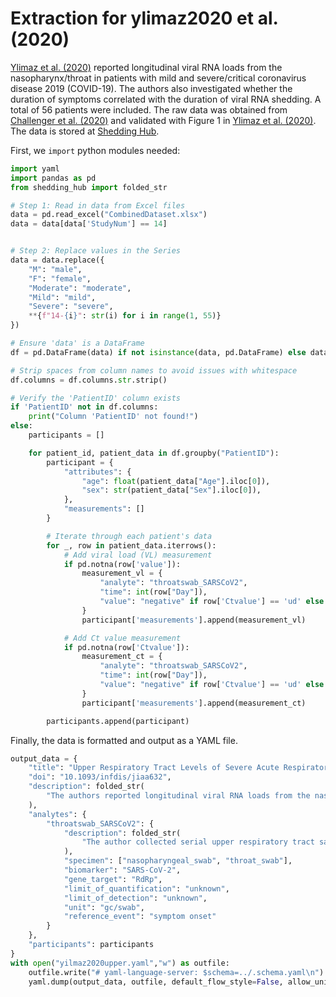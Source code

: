 # Extraction for ylimaz2020 et al. (2020)

[Ylimaz et al. (2020)](https://doi.org/10.1093/infdis/jiaa632) reported longitudinal viral RNA loads from the nasopharynx/throat in patients with mild and severe/critical coronavirus disease 2019 (COVID-19). The authors also investigated whether the duration of symptoms correlated with the duration of viral RNA shedding. A total of 56 patients were included. The raw data was obtained from [Challenger et al. (2020)](https://doi.org/10.1186/s12916-021-02220-0) and validated with Figure 1 in [Ylimaz et al. (2020)](https://doi.org/10.1093/infdis/jiaa632). The data is stored at [Shedding Hub](https://github.com/shedding-hub/shedding-hub/tree/main/data/yilmaz2020upper). 

First, we `import` python modules needed:
```python
import yaml
import pandas as pd
from shedding_hub import folded_str
```
```python
# Step 1: Read in data from Excel files
data = pd.read_excel("CombinedDataset.xlsx") 
data = data[data['StudyNum'] == 14] 


# Step 2: Replace values in the Series
data = data.replace({
    "M": "male",
    "F": "female",
    "Moderate": "moderate",
    "Mild": "mild",
    "Severe": "severe",
    **{f"14-{i}": str(i) for i in range(1, 55)}  
})

```

```python
# Ensure 'data' is a DataFrame
df = pd.DataFrame(data) if not isinstance(data, pd.DataFrame) else data

# Strip spaces from column names to avoid issues with whitespace
df.columns = df.columns.str.strip()

# Verify the 'PatientID' column exists
if 'PatientID' not in df.columns:
    print("Column 'PatientID' not found!")
else:
    participants = []

    for patient_id, patient_data in df.groupby("PatientID"):
        participant = {
            "attributes": {
                "age": float(patient_data["Age"].iloc[0]),
                "sex": str(patient_data["Sex"].iloc[0]),
            },
            "measurements": []
        }

        # Iterate through each patient's data
        for _, row in patient_data.iterrows():
            # Add viral load (VL) measurement
            if pd.notna(row['value']):
                measurement_vl = {
                    "analyte": "throatswab_SARSCoV2",     
                    "time": int(row["Day"]),
                    "value": "negative" if row['Ctvalue'] == 'ud' else row['value']
                }
                participant['measurements'].append(measurement_vl)

            # Add Ct value measurement
            if pd.notna(row['Ctvalue']):
                measurement_ct = {
                    "analyte": "throatswab_SARSCoV2", 
                    "time": int(row["Day"]),
                    "value": "negative" if row['Ctvalue'] == 'ud' else row['Ctvalue']
                }
                participant['measurements'].append(measurement_ct)

        participants.append(participant)

```

Finally, the data is formatted and output as a YAML file.
```python
output_data = {
    "title": "Upper Respiratory Tract Levels of Severe Acute Respiratory Syndrome Coronavirus 2 RNA and Duration of Viral RNA Shedding Do Not Differ Between Patients With Mild and Severe/Critical Coronavirus Disease 2019",
    "doi": "10.1093/infdis/jiaa632",
    "description": folded_str(
        "The authors reported longitudinal viral RNA loads from the nasopharynx/throat in patients with mild and severe/critical coronavirus disease 2019 (COVID-19). They also investigated whether the duration of symptoms correlated with the duration of viral RNA shedding. A total of 56 patients were included.\n"
    ),
    "analytes": {
        "throatswab_SARSCoV2": {
            "description": folded_str(
                "The author collected serial upper respiratory tract samples (one nasopharyngeal swab and one throat swab were put in a single collection tube with 1 mL of trans- port medium) for real-time PCR of SARS-CoV-2 RNA for all patients.\n"
            ),
            "specimen": ["nasopharyngeal_swab", "throat_swab"],
            "biomarker": "SARS-CoV-2",
            "gene_target": "RdRp",
            "limit_of_quantification": "unknown",
            "limit_of_detection": "unknown",
            "unit": "gc/swab",
            "reference_event": "symptom onset"
        }
    },
    "participants": participants
}
with open("yilmaz2020upper.yaml","w") as outfile:
    outfile.write("# yaml-language-server: $schema=../.schema.yaml\n")
    yaml.dump(output_data, outfile, default_flow_style=False, allow_unicode=True, sort_keys=False)
```
